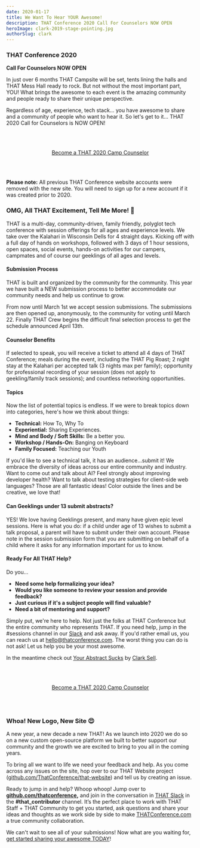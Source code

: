 ```yaml
---
date: 2020-01-17
title: We Want To Hear YOUR Awesome!
description: THAT Conference 2020 Call For Counselors NOW OPEN
heroImage: clark-2019-stage-pointing.jpg
authorSlug: clark
---
```


### THAT Conference 2020

**Call For Counselors NOW OPEN**

In just over 6 months THAT Campsite will be set, tents lining the halls and THAT Mess Hall ready to rock. But not without the most important part, YOU! What brings the awesome to each event is the amazing community and people ready to share their unique perspective.

Regardless of age, experience, tech stack... you have awesome to share and a community of people who want to hear it. So let's get to it... THAT 2020 Call for Counselors is NOW OPEN!

<div style="text-align: center; padding: 3rem 0;">
  <a href="/wi/call-for-counselors" class="linkButton" target="_blank">
    Become a THAT 2020 Camp Counselor
  </a>
</div>

**Please note:** All previous THAT Conference website accounts were removed with the new site. You will need to sign up for a new account if it was created prior to 2020.

### OMG, All THAT Excitement, Tell Me More! 🤩

THAT is a multi-day, community-driven, family friendly, polyglot tech conference with session offerings for all ages and experience levels. We take over the Kalahari in Wisconsin Dells for 4 straight days. Kicking off with a full day of hands on workshops, followed with 3 days of 1 hour sessions, open spaces, social events, hands-on activities for our campers, campmates and of course our geeklings of all ages and levels.

#### Submission Process

THAT is built and organized by the community for the community. This year we have built a NEW submission process to better accommodate our community needs and help us continue to grow.

From now until March 1st we accept session submissions. The submissions are then opened up, anonymously, to the community for voting until March 22. Finally THAT Crew begins the difficult final selection process to get the schedule announced April 13th.

#### Counselor Benefits

If selected to speak, you will receive a ticket to attend all 4 days of THAT Conference; meals during the event, including the THAT Pig Roast; 2 night stay at the Kalahari per accepted talk (3 nights max per family); opportunity for professional recording of your session (does not apply to geekling/family track sessions); and countless networking opportunities.

#### Topics

Now the list of potential topics is endless. If we were to break topics down into categories, here's how we think about things:

- **Technical:** How To, Why To
- **Experiential:** Sharing Experiences.
- **Mind and Body / Soft Skills:** Be a better you.
- **Workshop / Hands-On:** Banging on Keyboard
- **Family Focused:** Teaching our Youth

If you'd like to see a technical talk, it has an audience...submit it! We embrace the diversity of ideas across our entire community and industry. Want to come out and talk about AI? Feel strongly about improving developer health? Want to talk about testing strategies for client-side web languages? Those are all fantastic ideas! Color outside the lines and be creative, we love that!

#### Can Geeklings under 13 submit abstracts?

YES! We love having Geeklings present, and many have given epic level sessions. Here is what you do: if a child under age of 13 wishes to submit a talk proposal, a parent will have to submit under their own account. Please note in the session submission form that you are submitting on behalf of a child where it asks for any information important for us to know.

#### Ready For All THAT Help?

Do you...

- **Need some help formalizing your idea?**
- **Would you like someone to review your session and provide feedback?**
- **Just curious if it's a subject people will find valuable?**
- **Need a bit of mentoring and support?**

Simply put, we're here to help. Not just the folks at THAT Conference but the entire community who represents THAT. If you need help, jump in the #sessions channel in our [Slack](https://thatslack.thatconference.com/) and ask away. If you'd rather email us, you can reach us at [hello@thatconference.com](mailto:hello@thatconference.com). The worst thing you can do is not ask! Let us help you be your most awesome.

In the meantime check out [Your Abstract Sucks](https://medium.com/that-conference/your-abstract-sucks-21f39d61b617) by [Clark Sell](https://medium.com/@clarksell).

<div style="text-align: center; padding: 3rem 0;">
  <a href="/wi/call-for-counselors" class="linkButton" target="_blank">
    Become a THAT 2020 Camp Counselor
  </a>
</div>

### Whoa! New Logo, New Site 😍

A new year, a new decade a new THAT! As we launch into 2020 we do so on a new custom open-source platform we built to better support our community and the growth we are excited to bring to you all in the coming years.

To bring all we want to life we need your feedback and help. As you come across any issues on the site, hop over to our THAT Website project ([github.com/ThatConference/that-website](https://github.com/ThatConference/that-website)) and tell us by creating an issue.

Ready to jump in and help? Whoop whoop! Jump over to **[github.com/thatconference](https://github.com/thatconference),** and join in the conversation in [THAT Slack](https://thatslack.thatconference.com/) in the **#that_contributor** channel. It’s the perfect place to work with THAT Staff + THAT Community to get you started, ask questions and share your ideas and thoughts as we work side by side to make [THATConference.com](http://thatconference.com/) a true community collaboration.

We can't wait to see all of your submissions! Now what are you waiting for, [get started sharing your awesome TODAY](https://www.thatconference.com/wi/call-for-counselors)!
